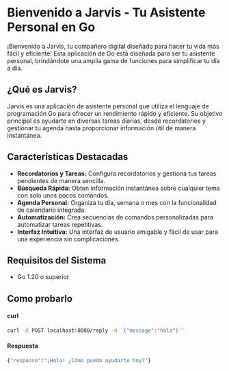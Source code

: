 # Bienvenido a Jarvis - Tu Asistente Personal en Go

¡Bienvenido a Jarvis, tu compañero digital diseñado para hacer tu vida más fácil y eficiente! Esta aplicación de Go está diseñada para ser tu asistente personal, brindándote una amplia gama de funciones para simplificar tu día a día.

## ¿Qué es Jarvis?

Jarvis es una aplicación de asistente personal que utiliza el lenguaje de programación Go para ofrecer un rendimiento rápido y eficiente. Su objetivo principal es ayudarte en diversas tareas diarias, desde recordatorios y gestionar tu agenda hasta proporcionar información útil de manera instantánea.

## Características Destacadas

- **Recordatorios y Tareas:** Configura recordatorios y gestiona tus tareas pendientes de manera sencilla.
- **Búsqueda Rápida:** Obten información instantánea sobre cualquier tema con solo unos pocos comandos.
- **Agenda Personal:** Organiza tu día, semana o mes con la funcionalidad de calendario integrada.
- **Automatización:** Crea secuencias de comandos personalizadas para automatizar tareas repetitivas.
- **Interfaz Intuitiva:** Una interfaz de usuario amigable y fácil de usar para una experiencia sin complicaciones.

## Requisitos del Sistema

- Go 1.20 o superior

## Como probarlo

#### curl
   ```bash
  curl -X POST localhost:8080/reply -d '{"message":"hola"}''
   ```
#### Respuesta
   ```bash
  {"response":"¡Hola! ¿Cómo puedo ayudarte hoy?"}
   ```
